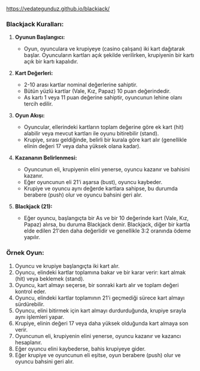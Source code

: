 https://vedategunduz.github.io/blackjack/

### Blackjack Kuralları:

1. **Oyunun Başlangıcı:**
   - Oyun, oyunculara ve krupiyeye (casino çalışanı) iki kart dağıtarak başlar. Oyuncuların kartları açık şekilde verilirken, krupiyenin bir kartı açık bir kartı kapalıdır.

2. **Kart Değerleri:**
   - 2-10 arası kartlar nominal değerlerine sahiptir.
   - Bütün yüzlü kartlar (Vale, Kız, Papaz) 10 puan değerindedir.
   - As kartı 1 veya 11 puan değerine sahiptir, oyuncunun lehine olanı tercih edilir.

3. **Oyun Akışı:**
   - Oyuncular, ellerindeki kartların toplam değerine göre ek kart (hit) alabilir veya mevcut kartları ile oyunu bitirebilir (stand).
   - Krupiye, sırası geldiğinde, belirli bir kurala göre kart alır (genellikle elinin değeri 17 veya daha yüksek olana kadar).

4. **Kazananın Belirlenmesi:**
   - Oyuncunun eli, krupiyenin elini yenerse, oyuncu kazanır ve bahisini kazanır.
   - Eğer oyuncunun eli 21'i aşarsa (bust), oyuncu kaybeder.
   - Krupiye ve oyuncu aynı değerde kartlara sahipse, bu durumda berabere (push) olur ve oyuncu bahsini geri alır.

5. **Blackjack (21):**
   - Eğer oyuncu, başlangıçta bir As ve bir 10 değerinde kart (Vale, Kız, Papaz) alırsa, bu duruma Blackjack denir. Blackjack, diğer bir kartla elde edilen 21'den daha değerlidir ve genellikle 3:2 oranında ödeme yapılır.

### Örnek Oyun:

1. Oyuncu ve krupiye başlangıçta iki kart alır.
2. Oyuncu, elindeki kartlar toplamına bakar ve bir karar verir: kart almak (hit) veya beklemek (stand).
3. Oyuncu, kart almayı seçerse, bir sonraki kartı alır ve toplam değeri kontrol eder.
4. Oyuncu, elindeki kartlar toplamının 21'i geçmediği sürece kart almayı sürdürebilir.
5. Oyuncu, elini bitirmek için kart almayı durdurduğunda, krupiye sırayla aynı işlemleri yapar.
6. Krupiye, elinin değeri 17 veya daha yüksek olduğunda kart almaya son verir.
7. Oyuncunun eli, krupiyenin elini yenerse, oyuncu kazanır ve kazancı hesaplanır.
8. Eğer oyuncu elini kaybederse, bahis krupiyeye gider.
9. Eğer krupiye ve oyuncunun eli eşitse, oyun berabere (push) olur ve oyuncu bahsini geri alır.
